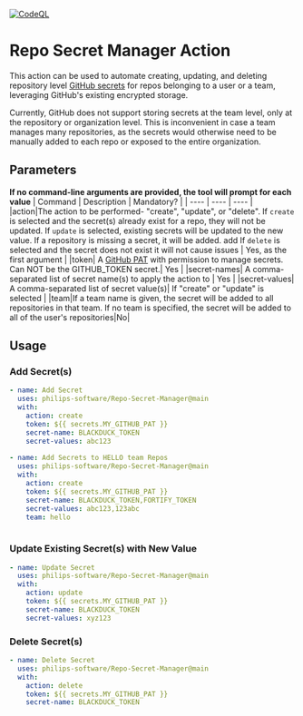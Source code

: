 [![CodeQL](https://github.com/philips-software/Repo-Secret-Manager/actions/workflows/codeql-analysis.yml/badge.svg?event=push)](https://github.com/philips-software/Repo-Secret-Manager/actions/workflows/codeql-analysis.yml)
# Repo Secret Manager Action
This action can be used to automate creating, updating, and deleting repository level [GitHub secrets](https://docs.github.com/en/actions/reference/encrypted-secrets) for repos belonging to a user or a team, leveraging GitHub's existing encrypted storage. 

Currently, GitHub does not support storing secrets at the team level, only at the repository or organization level. This is inconvenient in case a team manages many repositories, as the secrets would otherwise need to be manually added to each repo or exposed to the entire organization.

## Parameters
**If no command-line arguments are provided, the tool will prompt for each value**
| Command | Description | Mandatory? |
| ---- | ---- | ---- |
|action|The action to be performed-  "create", "update", or "delete". If `create` is selected and the secret(s) already exist for a repo, they will not be updated. If `update` is selected, existing secrets will be updated to the new value. If a repository is missing a secret, it will be added. add If `delete` is selected and the secret does not exist it will not cause issues | Yes, as the first argument |
|token| A [GitHub PAT](https://docs.github.com/en/github/authenticating-to-github/creating-a-personal-access-token) with permission to manage secrets. Can NOT be the GITHUB_TOKEN secret.| Yes |
|secret-names| A comma-separated list of secret name(s) to apply the action to | Yes |
|secret-values| A comma-separated list of secret value(s)| If "create" or "update" is selected |
|team|If a team name is given, the secret will be added to all repositories in that team. If no team is specified, the secret will be added to all of the user's repositories|No|

## Usage
### Add Secret(s)
```yaml
- name: Add Secret
  uses: philips-software/Repo-Secret-Manager@main
  with:
    action: create
    token: ${{ secrets.MY_GITHUB_PAT }}
    secret-name: BLACKDUCK_TOKEN
    secret-values: abc123
    
- name: Add Secrets to HELLO team Repos
  uses: philips-software/Repo-Secret-Manager@main
  with:
    action: create
    token: ${{ secrets.MY_GITHUB_PAT }}
    secret-name: BLACKDUCK_TOKEN,FORTIFY_TOKEN
    secret-values: abc123,123abc
    team: hello
    
```
### Update Existing Secret(s) with New Value
```yaml
- name: Update Secret
  uses: philips-software/Repo-Secret-Manager@main
  with:
    action: update
    token: ${{ secrets.MY_GITHUB_PAT }}
    secret-name: BLACKDUCK_TOKEN
    secret-values: xyz123
```

### Delete Secret(s)
```yaml
- name: Delete Secret
  uses: philips-software/Repo-Secret-Manager@main
  with:
    action: delete
    token: ${{ secrets.MY_GITHUB_PAT }}
    secret-name: BLACKDUCK_TOKEN
```


